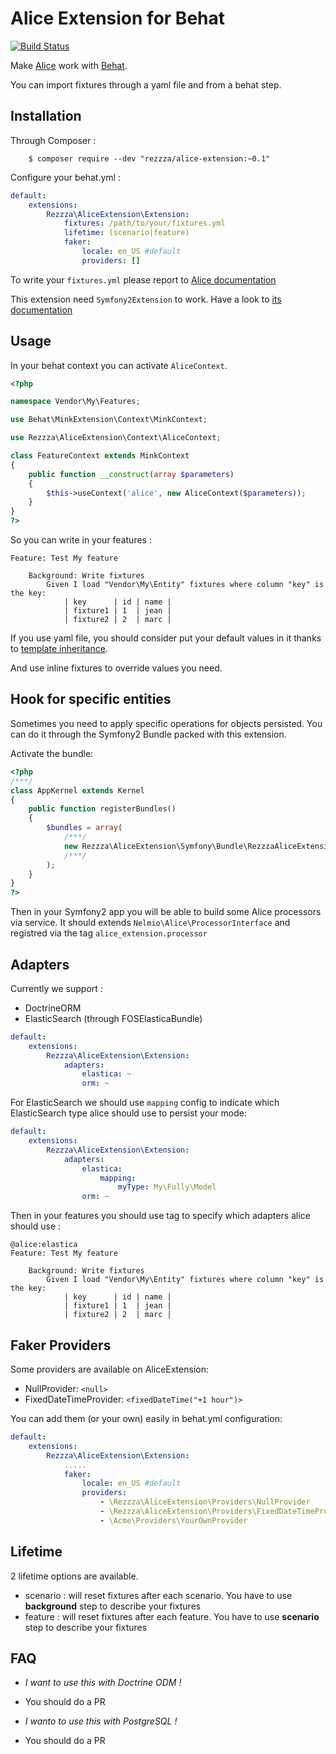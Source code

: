 Alice Extension for Behat
=========================

[![Build Status](https://travis-ci.org/rezzza/alice-extension.svg?branch=master)](https://travis-ci.org/rezzza/alice-extension)

Make [Alice](https://github.com/nelmio/alice) work with [Behat](https://github.com/behat/behat).

You can import fixtures through a yaml file and from a behat step.


Installation
------------

Through Composer :

        $ composer require --dev "rezzza/alice-extension:~0.1"

Configure your behat.yml :
```yml
default:
    extensions:
        Rezzza\AliceExtension\Extension:
            fixtures: /path/to/your/fixtures.yml
            lifetime: (scenario|feature)
            faker:
                locale: en_US #default
                providers: []
```

To write your `fixtures.yml` please report to [Alice documentation](https://github.com/nelmio/alice#creating-fixtures)

This extension need `Symfony2Extension` to work. Have a look to [its documentation](http://extensions.behat.org/symfony2/index.html)

Usage
-----

In your behat context you can activate `AliceContext`.

```php
<?php

namespace Vendor\My\Features;

use Behat\MinkExtension\Context\MinkContext;

use Rezzza\AliceExtension\Context\AliceContext;

class FeatureContext extends MinkContext
{
    public function __construct(array $parameters)
    {
        $this->useContext('alice', new AliceContext($parameters));
    }
}
?>
```

So you can write in your features :
```feature
Feature: Test My feature

    Background: Write fixtures
        Given I load "Vendor\My\Entity" fixtures where column "key" is the key:
            | key      | id | name |
            | fixture1 | 1  | jean |
            | fixture2 | 2  | marc |
```

If you use yaml file, you should consider put your default values in it thanks to [template inheritance](https://github.com/nelmio/alice#fixture-inheritance).

And use inline fixtures to override values you need.

Hook for specific entities
--------------------------

Sometimes you need to apply specific operations for objects persisted. You can do it through the Symfony2 Bundle packed with this extension.

Activate the bundle:
```php
<?php
/***/
class AppKernel extends Kernel
{
    public function registerBundles()
    {
        $bundles = array(
            /***/
            new Rezzza\AliceExtension\Symfony\Bundle\RezzzaAliceExtensionBundle()
            /***/
        );
    }
}
?>
```

Then in your Symfony2 app you will be able to build some Alice processors via service. It should extends `Nelmio\Alice\ProcessorInterface` and registred via the tag `alice_extension.processor`

Adapters
--------

Currently we support :

* DoctrineORM
* ElasticSearch (through FOSElasticaBundle)

```yml
default:
    extensions:
        Rezzza\AliceExtension\Extension:
            adapters:
                elastica: ~
                orm: ~

```

For ElasticSearch we should use `mapping` config to indicate which ElasticSearch type alice should use to persist your mode:

```yml
default:
    extensions:
        Rezzza\AliceExtension\Extension:
            adapters:
                elastica:
                    mapping:
                        myType: My\Fully\Model
                orm: ~

```

Then in your features you should use tag to specify which adapters alice should use :

```feature
@alice:elastica
Feature: Test My feature

    Background: Write fixtures
        Given I load "Vendor\My\Entity" fixtures where column "key" is the key:
            | key      | id | name |
            | fixture1 | 1  | jean |
            | fixture2 | 2  | marc |
```

Faker Providers
---------------

Some providers are available on AliceExtension:

- NullProvider: `<null>`
- FixedDateTimeProvider: `<fixedDateTime("+1 hour")>`

You can add them (or your own) easily in behat.yml configuration:

```yml
default:
    extensions:
        Rezzza\AliceExtension\Extension:
            .....
            faker:
                locale: en_US #default
                providers:
                    - \Rezzza\AliceExtension\Providers\NullProvider
                    - \Rezzza\AliceExtension\Providers\FixedDateTimeProvider
                    - \Acme\Providers\YourOwnProvider
```


Lifetime
--------
2 lifetime options are available.

* scenario : will reset fixtures after each scenario. You have to use **background** step to describe your fixtures
* feature : will reset fixtures after each feature. You have to use **scenario** step to describe your fixtures

FAQ
---
* *I want to use this with Doctrine ODM !*
* You should do a PR

* *I wanto to use this with PostgreSQL !*
* You should do a PR
